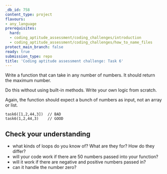 ```yaml
---
_db_id: 758
content_type: project
flavours:
- any_language
prerequisites:
  hard:
  - coding_aptitude_assessment/coding_challenges/introduction
  - coding_aptitude_assessment/coding_challenges/how_to_name_files
protect_main_branch: false
ready: true
submission_type: repo
title: 'Coding aptitude assessment challenge: Task 6'
---
```


Write a function that can take in any number of numbers. It should return the maximum number.

Do this without using built-in methods. Write your own logic from scratch.

Again, the function should expect a bunch of numbers as input, not an array or list.

```
task6([1,2,44,3])  // BAD
task6(1,2,44,3)    // GOOD
```

## Check your understanding

- what kinds of loops do you know of? What are they for? How do they differ?
- will your code work if there are 50 numbers passed into your function?
- will it work if there are negative and positive numbers passed in?
- can it handle the number zero?